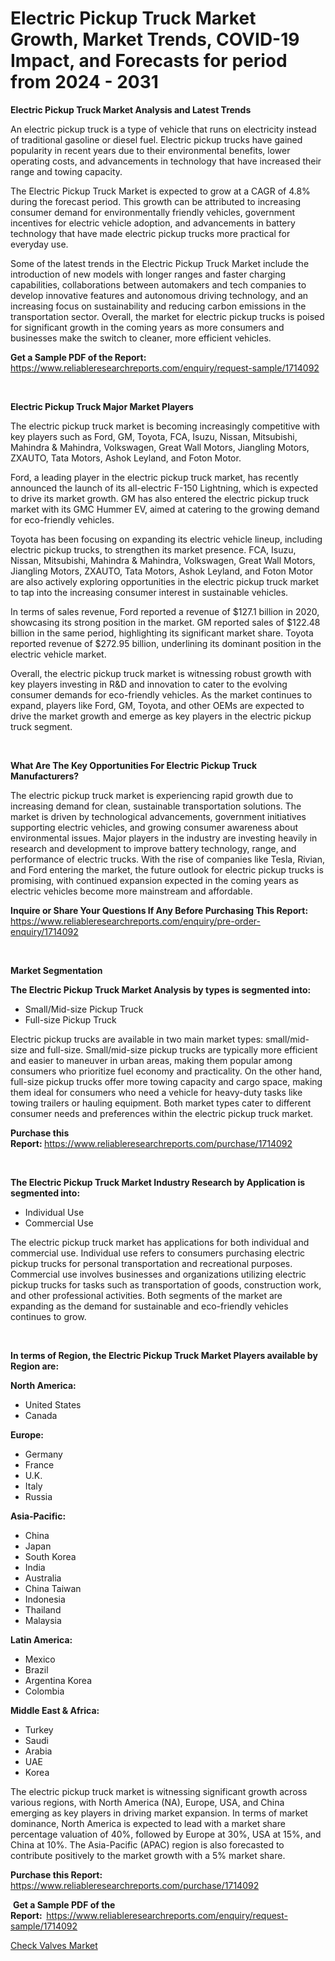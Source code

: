 <p><h1>Electric Pickup Truck Market Growth, Market Trends, COVID-19 Impact, and Forecasts for period from 2024 - 2031</h1></p><p><strong>Electric Pickup Truck Market Analysis and Latest Trends</strong></p>
<p><p>An electric pickup truck is a type of vehicle that runs on electricity instead of traditional gasoline or diesel fuel. Electric pickup trucks have gained popularity in recent years due to their environmental benefits, lower operating costs, and advancements in technology that have increased their range and towing capacity.</p><p>The Electric Pickup Truck Market is expected to grow at a CAGR of 4.8% during the forecast period. This growth can be attributed to increasing consumer demand for environmentally friendly vehicles, government incentives for electric vehicle adoption, and advancements in battery technology that have made electric pickup trucks more practical for everyday use. </p><p>Some of the latest trends in the Electric Pickup Truck Market include the introduction of new models with longer ranges and faster charging capabilities, collaborations between automakers and tech companies to develop innovative features and autonomous driving technology, and an increasing focus on sustainability and reducing carbon emissions in the transportation sector. Overall, the market for electric pickup trucks is poised for significant growth in the coming years as more consumers and businesses make the switch to cleaner, more efficient vehicles.</p></p>
<p><strong>Get a Sample PDF of the Report:&nbsp;</strong> <a href="https://www.reliableresearchreports.com/enquiry/request-sample/1714092">https://www.reliableresearchreports.com/enquiry/request-sample/1714092</a></p>
<p>&nbsp;</p>
<p><strong>Electric Pickup Truck Major Market Players</strong></p>
<p><p>The electric pickup truck market is becoming increasingly competitive with key players such as Ford, GM, Toyota, FCA, Isuzu, Nissan, Mitsubishi, Mahindra & Mahindra, Volkswagen, Great Wall Motors, Jiangling Motors, ZXAUTO, Tata Motors, Ashok Leyland, and Foton Motor.</p><p>Ford, a leading player in the electric pickup truck market, has recently announced the launch of its all-electric F-150 Lightning, which is expected to drive its market growth. GM has also entered the electric pickup truck market with its GMC Hummer EV, aimed at catering to the growing demand for eco-friendly vehicles.</p><p>Toyota has been focusing on expanding its electric vehicle lineup, including electric pickup trucks, to strengthen its market presence. FCA, Isuzu, Nissan, Mitsubishi, Mahindra & Mahindra, Volkswagen, Great Wall Motors, Jiangling Motors, ZXAUTO, Tata Motors, Ashok Leyland, and Foton Motor are also actively exploring opportunities in the electric pickup truck market to tap into the increasing consumer interest in sustainable vehicles.</p><p>In terms of sales revenue, Ford reported a revenue of $127.1 billion in 2020, showcasing its strong position in the market. GM reported sales of $122.48 billion in the same period, highlighting its significant market share. Toyota reported revenue of $272.95 billion, underlining its dominant position in the electric vehicle market.</p><p>Overall, the electric pickup truck market is witnessing robust growth with key players investing in R&D and innovation to cater to the evolving consumer demands for eco-friendly vehicles. As the market continues to expand, players like Ford, GM, Toyota, and other OEMs are expected to drive the market growth and emerge as key players in the electric pickup truck segment.</p></p>
<p>&nbsp;</p>
<p><strong>What Are The Key Opportunities For Electric Pickup Truck Manufacturers?</strong></p>
<p><p>The electric pickup truck market is experiencing rapid growth due to increasing demand for clean, sustainable transportation solutions. The market is driven by technological advancements, government initiatives supporting electric vehicles, and growing consumer awareness about environmental issues. Major players in the industry are investing heavily in research and development to improve battery technology, range, and performance of electric trucks. With the rise of companies like Tesla, Rivian, and Ford entering the market, the future outlook for electric pickup trucks is promising, with continued expansion expected in the coming years as electric vehicles become more mainstream and affordable.</p></p>
<p><strong>Inquire or Share Your Questions If Any Before Purchasing This Report:</strong> <a href="https://www.reliableresearchreports.com/enquiry/pre-order-enquiry/1714092">https://www.reliableresearchreports.com/enquiry/pre-order-enquiry/1714092</a></p>
<p>&nbsp;</p>
<p><strong>Market Segmentation</strong></p>
<p><strong>The Electric Pickup Truck Market Analysis by types is segmented into:</strong></p>
<p><ul><li>Small/Mid-size Pickup Truck</li><li>Full-size Pickup Truck</li></ul></p>
<p><p>Electric pickup trucks are available in two main market types: small/mid-size and full-size. Small/mid-size pickup trucks are typically more efficient and easier to maneuver in urban areas, making them popular among consumers who prioritize fuel economy and practicality. On the other hand, full-size pickup trucks offer more towing capacity and cargo space, making them ideal for consumers who need a vehicle for heavy-duty tasks like towing trailers or hauling equipment. Both market types cater to different consumer needs and preferences within the electric pickup truck market.</p></p>
<p><strong>Purchase this Report:&nbsp;</strong><a href="https://www.reliableresearchreports.com/purchase/1714092">https://www.reliableresearchreports.com/purchase/1714092</a></p>
<p>&nbsp;</p>
<p><strong>The Electric Pickup Truck Market Industry Research by Application is segmented into:</strong></p>
<p><ul><li>Individual Use</li><li>Commercial Use</li></ul></p>
<p><p>The electric pickup truck market has applications for both individual and commercial use. Individual use refers to consumers purchasing electric pickup trucks for personal transportation and recreational purposes. Commercial use involves businesses and organizations utilizing electric pickup trucks for tasks such as transportation of goods, construction work, and other professional activities. Both segments of the market are expanding as the demand for sustainable and eco-friendly vehicles continues to grow.</p></p>
<p>&nbsp;</p>
<p><strong>In terms of Region, the Electric Pickup Truck Market Players available by Region are:</strong></p>
<p>
    <p> <strong> North America: </strong>
        <ul>
            <li>United States</li>
            <li>Canada</li>
        </ul>
        </p> 
    <p> <strong> Europe: </strong>
        <ul>
            <li>Germany</li>
            <li>France</li>
            <li>U.K.</li>
            <li>Italy</li>
            <li>Russia</li>
        </ul>
        </p> 
    <p> <strong> Asia-Pacific: </strong>
        <ul>
            <li>China</li>
            <li>Japan</li>
            <li>South Korea</li>
            <li>India</li>
            <li>Australia</li>
            <li>China Taiwan</li>
            <li>Indonesia</li>
            <li>Thailand</li>
            <li>Malaysia</li>
        </ul>
        </p> 
    <p> <strong> Latin America: </strong>
        <ul>
            <li>Mexico</li>
            <li>Brazil</li>
            <li>Argentina Korea</li>
            <li>Colombia</li>
        </ul>
        </p> 
    <p> <strong> Middle East & Africa: </strong>
        <ul>
            <li>Turkey</li>
            <li>Saudi</li>
            <li>Arabia</li>
            <li>UAE</li>
            <li>Korea</li>
        </ul>
    </p>
    </p>
<p><p>The electric pickup truck market is witnessing significant growth across various regions, with North America (NA), Europe, USA, and China emerging as key players in driving market expansion. In terms of market dominance, North America is expected to lead with a market share percentage valuation of 40%, followed by Europe at 30%, USA at 15%, and China at 10%. The Asia-Pacific (APAC) region is also forecasted to contribute positively to the market growth with a 5% market share.</p></p>
<p><strong>Purchase this Report: </strong><a href="https://www.reliableresearchreports.com/purchase/1714092">https://www.reliableresearchreports.com/purchase/1714092</a></p>
<p>&nbsp;<strong>Get a Sample PDF of the Report:&nbsp;&nbsp;</strong><a href="https://www.reliableresearchreports.com/enquiry/request-sample/1714092">https://www.reliableresearchreports.com/enquiry/request-sample/1714092</a></p>
<p><strong></strong></p>
<p><p><a href="https://github.com/globismark/Market-Research-Report-List-2/blob/main/check-valves-market.md">Check Valves Market</a></p></p>